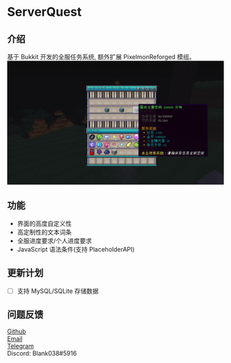 # ServerQuest
## 介绍
基于 Bukkit 开发的全服任务系统, 额外扩展 PixelmonReforged 模组。
![](./files/example.png)

## 功能
* 界面的高度自定义性
* 高定制性的文本词条
* 全服进度要求/个人进度要求
* JavaScript 语法条件(支持 PlaceholderAPI)

## 更新计划
- [ ] 支持 MySQL/SQLite 存储数据

## 问题反馈
[Github](https://github.com/Blank038/ServerQuest/issues)  
[Email](mailto:admin@mc9y.com)  
[Telegram](https://t.me/Blank038)  
Discord: Blank038#5916